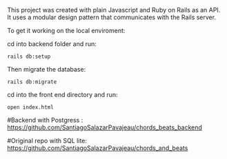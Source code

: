 
This project was created with plain Javascript and Ruby on Rails as an API. It uses a modular design pattern that communicates with the Rails server. 

To get it working on the local enviroment:

cd into backend folder and run:

```
rails db:setup
```

Then migrate the database:

```
rails db:migrate
```

cd into the front end directory and run:

```
open index.html
```


#Backend with Postgress : https://github.com/SantiagoSalazarPavajeau/chords_beats_backend

#Original repo with SQL lite: https://github.com/SantiagoSalazarPavajeau/chords_and_beats

